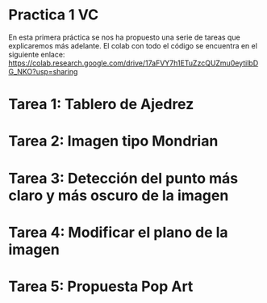 # Practica 1 VC

En esta primera práctica se nos ha propuesto una serie de tareas que explicaremos más adelante. El colab con todo el código se encuentra en el siguiente enlace: https://colab.research.google.com/drive/17aFVY7h1ETuZzcQUZmu0eytilbDG_NKO?usp=sharing

# Tarea 1: Tablero de Ajedrez



# Tarea 2: Imagen tipo Mondrian

# Tarea 3: Detección del punto más claro y más oscuro de la imagen

# Tarea 4: Modificar el plano de la imagen

# Tarea 5: Propuesta Pop Art

